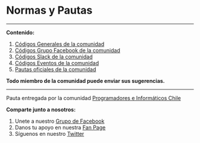 Normas y Pautas
======================

----------
**Contenido:**

 1. [Códigos Generales de la comunidad](https://github.com/programadoreschile/pautasynormas/blob/master/codigos_generales.md)
 2. [Códigos Grupo Facebook de la comunidad](https://github.com/programadoreschile/pautasynormas/blob/master/codigos_grupo_facebook.md)
 3. [Códigos Slack de la comunidad](https://github.com/programadoreschile/pautasynormas/blob/master/codigos_de_slack.md)
 4. [Códigos Eventos de la comunidad](https://github.com/programadoreschile/pautasynormas/blob/master/codigos_eventos.md)
 5. [Pautas oficiales de la comunidad](https://github.com/programadoreschile/pautasynormas/blob/master/pautas_oficiales.md)

**Todo miembro de la comunidad puede enviar sus sugerencias.**


----------


Pauta entregada por la comunidad [Programadores e Informáticos Chile](http://www.programadores.cl)

**Comparte junto a nosotros:**

 1. Unete a nuestro [Grupo de Facebook](https://www.facebook.com/groups/ProgramadoresCL/)
 2. Danos tu apoyo en nuestra [Fan Page](https://www.facebook.com/proinchile)
 2. Síguenos en nuestro [Twitter](https://twitter.com/proin_chile)
